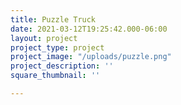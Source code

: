 ```yaml
---
title: Puzzle Truck
date: 2021-03-12T19:25:42.000-06:00
layout: project
project_type: project
project_image: "/uploads/puzzle.png"
project_description: ''
square_thumbnail: ''

---
```

